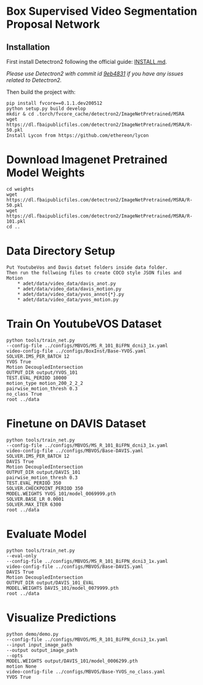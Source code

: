 # Box Supervised Video Segmentation Proposal Network


## Installation

First install Detectron2 following the official guide: [INSTALL.md](https://github.com/facebookresearch/detectron2/blob/master/INSTALL.md).

*Please use Detectron2 with commit id [9eb4831](https://github.com/facebookresearch/detectron2/commit/9eb4831f742ae6a13b8edb61d07b619392fb6543) if you have any issues related to Detectron2.*

Then build the project with:

```
pip install fvcore==0.1.1.dev200512
python setup.py build develop
mkdir & cd .torch/fvcore_cache/detectron2/ImageNetPretrained/MSRA
wget https://dl.fbaipublicfiles.com/detectron2/ImageNetPretrained/MSRA/R-50.pkl
Install Lycon from https://github.com/ethereon/lycon
```

# Download Imagenet Pretrained Model Weights
```
cd weights
wget https://dl.fbaipublicfiles.com/detectron2/ImageNetPretrained/MSRA/R-50.pkl
wget https://dl.fbaipublicfiles.com/detectron2/ImageNetPretrained/MSRA/R-101.pkl
cd ..
```

# Data Directory Setup
```
Put YoutubeVos and Davis datset folders inside data folder.
Then run the follwoing files to create COCO style JSON files and Motion
    * adet/data/video_data/davis_anot.py
    * adet/data/video_data/davis_motion.py
    * adet/data/video_data/yvos_annot{*}.py
    * adet/data/video_data/yvos_motion.py
```

# Train On YoutubeVOS Dataset
```
python tools/train_net.py 
--config-file ../configs/MBVOS/MS_R_101_BiFPN_dcni3_1x.yaml
video-config-file ../configs/BoxInst/Base-YVOS.yaml 
SOLVER.IMS_PER_BATCH 12 
YVOS True 
Motion DecoupledIntersection 
OUTPUT_DIR output/YVOS_101 
TEST.EVAL_PERIOD 10000 
motion_type motion_200_2_2_2 
pairwise_motion_thresh 0.3 
no_class True
root ../data
```
# Finetune on DAVIS Dataset

```
python tools/train_net.py 
--config-file ../configs/MBVOS/MS_R_101_BiFPN_dcni3_1x.yaml 
video-config-file ../configs/MBVOS/Base-DAVIS.yaml
SOLVER.IMS_PER_BATCH 12 
DAVIS True 
Motion DecoupledIntersection 
OUTPUT_DIR output/DAVIS_101 
pairwise_motion_thresh 0.3 
TEST.EVAL_PERIOD 350 
SOLVER.CHECKPOINT_PERIOD 350 
MODEL.WEIGHTS YVOS_101/model_0069999.pth 
SOLVER.BASE_LR 0.0001 
SOLVER.MAX_ITER 6300
root ../data
```

# Evaluate Model

```
python tools/train_net.py 
--eval-only
--config-file ../configs/MBVOS/MS_R_101_BiFPN_dcni3_1x.yaml 
video-config-file ../configs/MBVOS/Base-DAVIS.yaml
DAVIS True 
Motion DecoupledIntersection 
OUTPUT_DIR output/DAVIS_101_EVAL 
MODEL.WEIGHTS DAVIS_101/model_0079999.pth 
root ../data
```

# Visualize Predictions

```
python demo/demo.py 
--config-file ../configs/MBVOS/MS_R_101_BiFPN_dcni3_1x.yaml 
--input input_image_path
--output output_image_path 
--opts 
MODEL.WEIGHTS output/DAVIS_101/model_0006299.pth  
motion None 
video-config-file ../configs/MBVOS/Base-YVOS_no_class.yaml 
YVOS True
```
